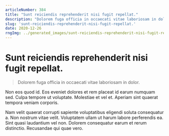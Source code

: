 ```yaml
---
articleNumber: 384
title: "Sunt reiciendis reprehenderit nisi fugit repellat."
description: "Dolorem fuga officia in occaecati vitae laboriosam in dolor."
slug: 'sunt-reiciendis-reprehenderit-nisi-fugit-repellat.'
date: 2020-12-26
rngImg: ../generated_images/sunt-reiciendis-reprehenderit-nisi-fugit-repellat..jpg
---
```


# Sunt reiciendis reprehenderit nisi fugit repellat.

> Dolorem fuga officia in occaecati vitae laboriosam in dolor.

Non eos quod id. Eos eveniet dolores et rem placeat id earum numquam sed. Culpa tempore ut voluptate. Molestiae et vel et. Aperiam sint quaerat tempora veniam corporis.
 Nam velit quaerat corrupti sapiente voluptatibus eligendi soluta consequatur a. Non nostrum vitae velit. Voluptatem ullam ut harum labore perferendis ea. Sint quasi laudantium vel non. Dolorem consequatur earum et rerum distinctio. Recusandae qui quae vero.
